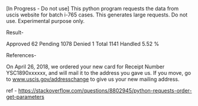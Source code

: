 [In Progress - Do not use]
This python program requests the data from uscis website for batch i-765 cases. This generates large requests. Do not use. Experimental purpose only.

Result-

Approved 62 Pending 1078 Denied 1 Total 1141
Handled 5.52 %


References-

 <p>On April 26, 2018, we ordered your new  card for Receipt Number YSC1890xxxxxx, and will mail it to the address you gave us. If you move, go to <a href="https://egov.uscis.gov/coa/displayCOAForm.do" target="_blank">www.uscis.gov/addresschange</a>  to give us your new mailing address.</p>
 
 
 ref - https://stackoverflow.com/questions/8802945/python-requests-order-get-parameters
 
 
